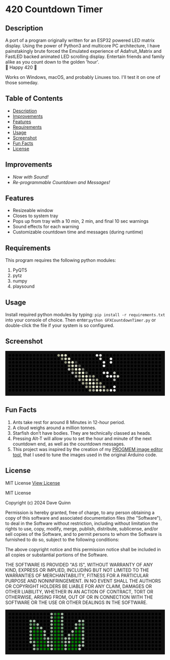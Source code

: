 # 420 Countdown Timer

## Description
A port of a program originally written for an ESP32 powered LED matrix display. Using the power of Python3 and
multicore PC architecture, I have painstakingly brute forced the Emulated experience of Adafruit_Matrix and FastLED
backed animated LED scrolling display. Entertain friends and family alike as you count down to the golden 'hour'. \
🌿 Happy 420 🌿

Works on Windows, macOS, and probably Linuxes too. I'll test it on one of those someday. 

## Table of Contents
- [Description](#description)
- [Improvements](#improvements)
- [Features](#features)
- [Requirements](#requirements)
- [Usage](#usage)
- [Screenshot](#screenshot)
- [Fun Facts](#fun-facts)
- [License](#license)

## Improvements
 - _Now with Sound!_
 - _Re-programmable Countdown and Messages!_

## Features
 - Resizeable window
 - Closes to system tray
 - Pops up from tray with a 10 min, 2 min, and final 10 sec warnings
 - Sound effects for each warning
 - Customizable countdown time and messages (during runtime)

## Requirements
This program requires the following python modules:
1. PyQT5
2. pytz
3. numpy
4. playsound

## Usage
Install required python modules by typing: ```pip install -r requirements.txt``` into your console of choice. 
Then enter:```python GFXCountdownTimer.py``` or double-click the file if your system is so configured.

## Screenshot
![Project Screenshot](scrnshot.gif)

## Fun Facts
1. Ants take rest for around 8 Minutes in 12-hour period.
2. A cloud weighs around a million tonnes.
3. Starfish don’t have bodies. They are technically classed as heads.
4. Pressing Alt-T will allow you to set the hour and minute of the next countdown end, as well as the countdown messages.
5. This project was inspired by the creation of my [PROGMEM image editor tool](https://github.com/Qcent/LEDMatrixImageEditor), that I used to tune the images used in the original Arduino code.

## License
MIT License
[View License](http://choosealicense.com/licenses/mit/)

MIT License

Copyright (c) 2024 Dave Quinn

Permission is hereby granted, free of charge, to any person obtaining a copy
of this software and associated documentation files (the "Software"), to deal
in the Software without restriction, including without limitation the rights
to use, copy, modify, merge, publish, distribute, sublicense, and/or sell
copies of the Software, and to permit persons to whom the Software is
furnished to do so, subject to the following conditions:

The above copyright notice and this permission notice shall be included in all
copies or substantial portions of the Software.

THE SOFTWARE IS PROVIDED "AS IS", WITHOUT WARRANTY OF ANY KIND, EXPRESS OR
IMPLIED, INCLUDING BUT NOT LIMITED TO THE WARRANTIES OF MERCHANTABILITY,
FITNESS FOR A PARTICULAR PURPOSE AND NONINFRINGEMENT. IN NO EVENT SHALL THE
AUTHORS OR COPYRIGHT HOLDERS BE LIABLE FOR ANY CLAIM, DAMAGES OR OTHER
LIABILITY, WHETHER IN AN ACTION OF CONTRACT, TORT OR OTHERWISE, ARISING FROM,
OUT OF OR IN CONNECTION WITH THE SOFTWARE OR THE USE OR OTHER DEALINGS IN THE
SOFTWARE.

![Project Screenshot](leafbounce.gif)